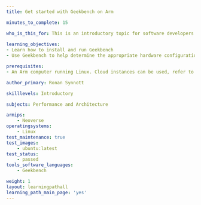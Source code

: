 ```yaml
---
title: Get started with Geekbench on Arm

minutes_to_complete: 15

who_is_this_for: This is an introductory topic for software developers interested in comparing the performance of Arm Linux computers using Geekbench.
  
learning_objectives:
- Learn how to install and run Geekbench 
- Use Geekbench to help determine the appropriate hardware configuration for your workload

prerequisites:
- An Arm computer running Linux. Cloud instances can be used, refer to the list of [Arm cloud service providers](/learning-paths/servers-and-cloud-computing/csp/).

author_primary: Ronan Synnott

skilllevels: Introductory

subjects: Performance and Architecture

armips:
    - Neoverse
operatingsystems:
    - Linux
test_maintenance: true
test_images:
    - ubuntu:latest
test_status:
    - passed
tools_software_languages:
    - Geekbench

weight: 1
layout: learningpathall
learning_path_main_page: 'yes'
---
```

